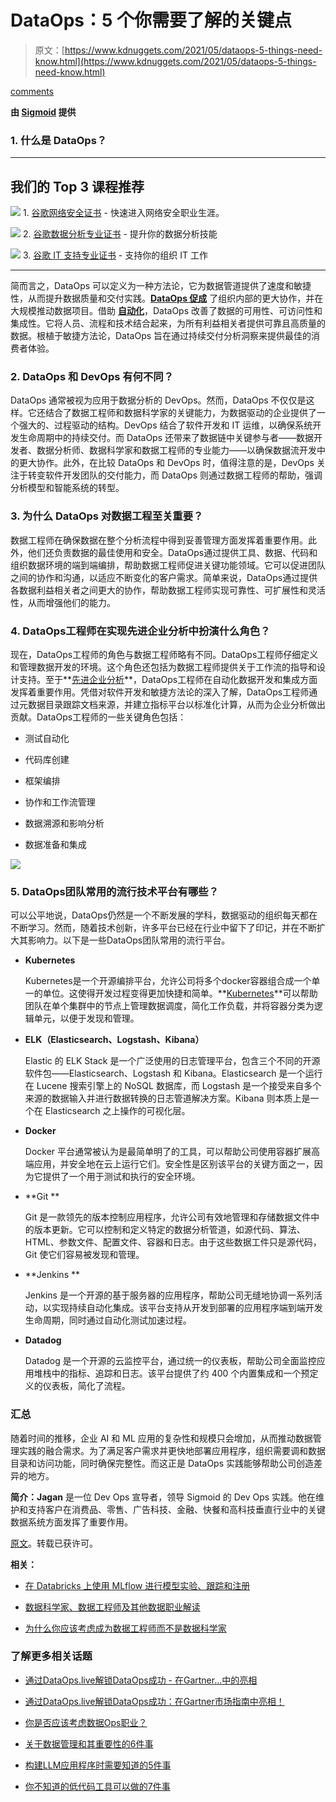 # DataOps：5 个你需要了解的关键点

> 原文：[https://www.kdnuggets.com/2021/05/dataops-5-things-need-know.html](https://www.kdnuggets.com/2021/05/dataops-5-things-need-know.html)

[comments](#comments)

**由 [Sigmoid](https://www.sigmoid.com/) 提供**

### **1\. 什么是 DataOps？**

* * *

## 我们的 Top 3 课程推荐

![](../Images/0244c01ba9267c002ef39d4907e0b8fb.png) 1\. [谷歌网络安全证书](https://www.kdnuggets.com/google-cybersecurity) - 快速进入网络安全职业生涯。

![](../Images/e225c49c3c91745821c8c0368bf04711.png) 2\. [谷歌数据分析专业证书](https://www.kdnuggets.com/google-data-analytics) - 提升你的数据分析技能

![](../Images/0244c01ba9267c002ef39d4907e0b8fb.png) 3\. [谷歌 IT 支持专业证书](https://www.kdnuggets.com/google-itsupport) - 支持你的组织 IT 工作

* * *

简而言之，DataOps 可以定义为一种方法论，它为数据管道提供了速度和敏捷性，从而提升数据质量和交付实践。**[DataOps 促成](https://www.sigmoid.com/data-devops/)** 了组织内部的更大协作，并在大规模推动数据项目。借助 **[自动化](https://www.sigmoid.com/case-studies/property-claim-estimation/)**，DataOps 改善了数据的可用性、可访问性和集成性。它将人员、流程和技术结合起来，为所有利益相关者提供可靠且高质量的数据。根植于敏捷方法论，DataOps 旨在通过持续交付分析洞察来提供最佳的消费者体验。

### **2\. DataOps 和 DevOps 有何不同？**

DataOps 通常被视为应用于数据分析的 DevOps。然而，DataOps 不仅仅是这样。它还结合了数据工程师和数据科学家的关键能力，为数据驱动的企业提供了一个强大的、过程驱动的结构。DevOps 结合了软件开发和 IT 运维，以确保系统开发生命周期中的持续交付。而 DataOps 还带来了数据链中关键参与者——数据开发者、数据分析师、数据科学家和数据工程师的专业能力——以确保数据流开发中的更大协作。此外，在比较 DataOps 和 DevOps 时，值得注意的是，DevOps 关注于转变软件开发团队的交付能力，而 DataOps 则通过数据工程师的帮助，强调分析模型和智能系统的转型。

### **3\. 为什么 DataOps 对数据工程至关重要？**

数据工程师在确保数据在整个分析流程中得到妥善管理方面发挥着重要作用。此外，他们还负责数据的最佳使用和安全。DataOps通过提供工具、数据、代码和组织数据环境的端到端编排，帮助数据工程师促进关键功能领域。它可以促进团队之间的协作和沟通，以适应不断变化的客户需求。简单来说，DataOps通过提供各数据利益相关者之间更大的协作，帮助数据工程师实现可靠性、可扩展性和灵活性，从而增强他们的能力。

### **4\. DataOps工程师在实现先进企业分析中扮演什么角色？**

现在，DataOps工程师的角色与数据工程师略有不同。DataOps工程师仔细定义和管理数据开发的环境。这个角色还包括为数据工程师提供关于工作流的指导和设计支持。至于**[先进企业分析](https://www.sigmoid.com/ebooks-whitepapers/data-engineering-overcome-challenges-in-enterprise-analytics/)**，DataOps工程师在自动化数据开发和集成方面发挥着重要作用。凭借对软件开发和敏捷方法论的深入了解，DataOps工程师通过元数据目录跟踪文档来源，并建立指标平台以标准化计算，从而为企业分析做出贡献。DataOps工程师的一些关键角色包括：

+   测试自动化

+   代码库创建

+   框架编排

+   协作和工作流管理

+   数据溯源和影响分析

+   数据准备和集成

![](../Images/84a5ff739c3ad280fd67cce4b72dcda9.png)

### **5\. DataOps团队常用的流行技术平台有哪些？**

可以公平地说，DataOps仍然是一个不断发展的学科，数据驱动的组织每天都在不断学习。然而，随着技术创新，许多平台已经在行业中留下了印记，并在不断扩大其影响力。以下是一些DataOps团队常用的流行平台。

+   **Kubernetes**

    Kubernetes是一个开源编排平台，允许公司将多个docker容器组合成一个单一的单位。这使得开发过程变得更加快捷和简单。**[Kubernetes](https://www.sigmoid.com/blogs/containerization-of-pyspark-using-kubernetes/)**可以帮助团队在单个集群中的节点上管理数据调度，简化工作负载，并将容器分类为逻辑单元，以便于发现和管理。

+   **ELK（Elasticsearch、Logstash、Kibana）**

    Elastic 的 ELK Stack 是一个广泛使用的日志管理平台，包含三个不同的开源软件包——Elasticsearch、Logstash 和 Kibana。Elasticsearch 是一个运行在 Lucene 搜索引擎上的 NoSQL 数据库，而 Logstash 是一个接受来自多个来源的数据输入并进行数据转换的日志管道解决方案。Kibana 则本质上是一个在 Elasticsearch 之上操作的可视化层。

+   **Docker**

    Docker 平台通常被认为是最简单明了的工具，可以帮助公司使用容器扩展高端应用，并安全地在云上运行它们。安全性是区别该平台的关键方面之一，因为它提供了一个用于测试和执行的安全环境。

+   **Git **

    Git 是一款领先的版本控制应用程序，允许公司有效地管理和存储数据文件中的版本更新。它可以控制和定义特定的数据分析管道，如源代码、算法、HTML、参数文件、配置文件、容器和日志。由于这些数据工件只是源代码，Git 使它们容易被发现和管理。

+   **Jenkins **

    Jenkins 是一个开源的基于服务器的应用程序，帮助公司无缝地协调一系列活动，以实现持续自动化集成。该平台支持从开发到部署的应用程序端到端开发生命周期，同时通过自动化测试加速过程。

+   **Datadog**

    Datadog 是一个开源的云监控平台，通过统一的仪表板，帮助公司全面监控应用堆栈中的指标、追踪和日志。该平台提供了约 400 个内置集成和一个预定义的仪表板，简化了流程。

### **汇总**

随着时间的推移，企业 AI 和 ML 应用的复杂性和规模只会增加，从而推动数据管理实践的融合需求。为了满足客户需求并更快地部署应用程序，组织需要调和数据目录和访问功能，同时确保完整性。而这正是 DataOps 实践能够帮助公司创造差异的地方。

**简介：Jagan** 是一位 Dev Ops 宣导者，领导 Sigmoid 的 Dev Ops 实践。他在维护和支持客户在消费品、零售、广告科技、金融、快餐和高科技垂直行业中的关键数据系统方面发挥了重要作用。

[原文](https://www.sigmoid.com/blogs/dataops-things-you-need-to-know/)。转载已获许可。

**相关：**

+   [在 Databricks 上使用 MLflow 进行模型实验、跟踪和注册](/2021/01/model-experiments-tracking-registration-mlflow-databricks.html)

+   [数据科学家、数据工程师及其他数据职业解读](/2021/05/data-scientist-data-engineer-data-careers-explained.html)

+   [为什么你应该考虑成为数据工程师而不是数据科学家](/2021/04/consider-being-data-engineer-instead-data-scientist.html)

### 了解更多相关话题

+   [通过DataOps.live解锁DataOps成功 - 在Gartner…中的亮相](https://www.kdnuggets.com/2023/07/dataopslive-unlock-dataops-success-featured-gartner-market-guide.html)

+   [通过DataOps.live解锁DataOps成功：在Gartner市场指南中亮相！](https://www.kdnuggets.com/2023/07/dataopslive-unlock-dataops-success-featured-gartner-market-guide-2.html)

+   [你是否应该考虑数据Ops职业？](https://www.kdnuggets.com/2023/05/consider-dataops-career.html)

+   [关于数据管理和其重要性的6件事](https://www.kdnuggets.com/2022/05/6-things-need-know-data-management-matters-computer-vision.html)

+   [构建LLM应用程序时需要知道的5件事](https://www.kdnuggets.com/2023/08/5-things-need-know-building-llm-applications.html)

+   [你不知道的低代码工具可以做的7件事](https://www.kdnuggets.com/2022/09/7-things-didnt-know-could-low-code-tool.html)
